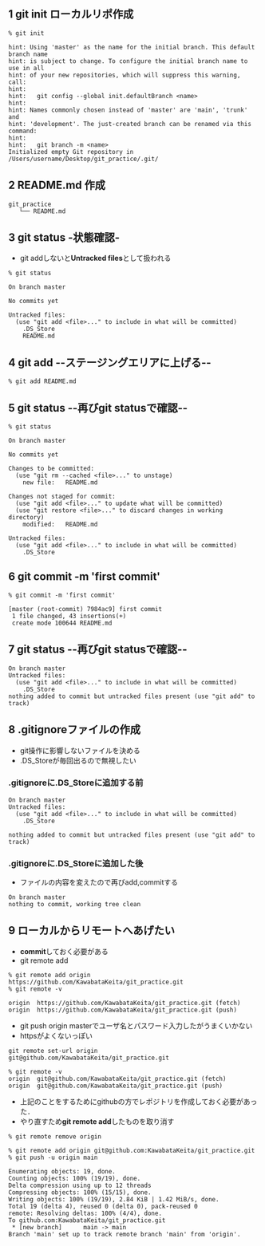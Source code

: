 ## 1 git init ローカルリポ作成

```
% git init

hint: Using 'master' as the name for the initial branch. This default branch name
hint: is subject to change. To configure the initial branch name to use in all
hint: of your new repositories, which will suppress this warning, call:
hint: 
hint: 	git config --global init.defaultBranch <name>
hint: 
hint: Names commonly chosen instead of 'master' are 'main', 'trunk' and
hint: 'development'. The just-created branch can be renamed via this command:
hint: 
hint: 	git branch -m <name>
Initialized empty Git repository in /Users/username/Desktop/git_practice/.git/
```
## 2 README.md 作成
```
git_practice
   └── README.md
```


## 3 git status -状態確認-
* git addしないと**Untracked files**として扱われる
```
% git status

On branch master

No commits yet

Untracked files:
  (use "git add <file>..." to include in what will be committed)
	.DS_Store
	README.md
```

## 4 git add --ステージングエリアに上げる--
```
% git add README.md
```

## 5 git status --再びgit statusで確認--
```
% git status

On branch master

No commits yet

Changes to be committed:
  (use "git rm --cached <file>..." to unstage)
	new file:   README.md

Changes not staged for commit:
  (use "git add <file>..." to update what will be committed)
  (use "git restore <file>..." to discard changes in working directory)
	modified:   README.md

Untracked files:
  (use "git add <file>..." to include in what will be committed)
	.DS_Store

```

## 6 git commit -m 'first commit'
```
% git commit -m 'first commit'

[master (root-commit) 7984ac9] first commit
 1 file changed, 43 insertions(+)
 create mode 100644 README.md
```

## 7 git status --再びgit statusで確認--

```
On branch master
Untracked files:
  (use "git add <file>..." to include in what will be committed)
	.DS_Store
nothing added to commit but untracked files present (use "git add" to track)
```


## 8 .gitignoreファイルの作成
* git操作に影響しないファイルを決める
* .DS_Storeが毎回出るので無視したい


### .gitignoreに.DS_Storeに追加する前
```
On branch master
Untracked files:
  (use "git add <file>..." to include in what will be committed)
	.DS_Store

nothing added to commit but untracked files present (use "git add" to track)
```

### .gitignoreに.DS_Storeに追加した後
* ファイルの内容を変えたので再びadd,commitする
```
On branch master
nothing to commit, working tree clean
```

## 9 ローカルからリモートへあげたい
* **commit**しておく必要がある
* git remote add

```
% git remote add origin https://github.com/KawabataKeita/git_practice.git
% git remote -v

origin	https://github.com/KawabataKeita/git_practice.git (fetch)
origin	https://github.com/KawabataKeita/git_practice.git (push)

```

* git push origin masterでユーザ名とパスワード入力したがうまくいかない
* httpsがよくないっぽい

```
git remote set-url origin git@github.com/KawabataKeita/git_practice.git
```

```
% git remote -v
origin	git@github.com/KawabataKeita/git_practice.git (fetch)
origin	git@github.com/KawabataKeita/git_practice.git (push)
```

* 上記のことをするためにgithubの方でレポジトリを作成しておく必要があった．
* やり直すため**git remote add**したものを取り消す
```
% git remote remove origin
```

```
% git remote add origin git@github.com:KawabataKeita/git_practice.git
% git push -u origin main

Enumerating objects: 19, done.
Counting objects: 100% (19/19), done.
Delta compression using up to 12 threads
Compressing objects: 100% (15/15), done.
Writing objects: 100% (19/19), 2.84 KiB | 1.42 MiB/s, done.
Total 19 (delta 4), reused 0 (delta 0), pack-reused 0
remote: Resolving deltas: 100% (4/4), done.
To github.com:KawabataKeita/git_practice.git
 * [new branch]      main -> main
Branch 'main' set up to track remote branch 'main' from 'origin'.
```